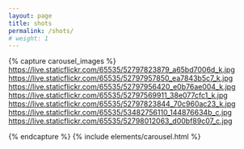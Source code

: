 ```yaml
---
layout: page
title: shots
permalink: /shots/
# weight: 1
---
```


{% capture carousel_images %}
https://live.staticflickr.com/65535/52797823879_a65bd7006d_k.jpg    <!-- matrix-->
https://live.staticflickr.com/65535/52797957850_ea7843b5c7_k.jpg    <!-- sunset-->
https://live.staticflickr.com/65535/52797956420_e0b76ae004_k.jpg    <!-- midnight-->
https://live.staticflickr.com/65535/52797569911_38e077cfc1_k.jpg    <!-- spectrum-->
https://live.staticflickr.com/65535/52797823844_70c960ac23_k.jpg    <!-- star_trails-->
https://live.staticflickr.com/65535/53482756110_144876634b_c.jpg    <!-- divide-->
https://live.staticflickr.com/65535/52798012063_d00bf89c07_c.jpg    <!-- gateway-->

{% endcapture %}
{% include elements/carousel.html %}